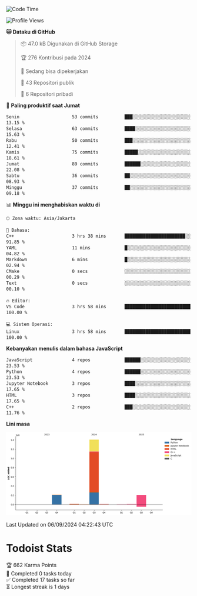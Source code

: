 <!--START_SECTION:waka-->
![Code Time](http://img.shields.io/badge/Code%20Time-30%20hrs%207%20mins-blue)

![Profile Views](http://img.shields.io/badge/Profil%20dilihat-14-blue)

**🐱 Dataku di GitHub** 

> 📦 47.0 kB Digunakan di GitHub Storage 
 > 
> 🏆 276 Kontribusi pada 2024
 > 
> 💼 Sedang bisa dipekerjakan
 > 
> 📜 43 Repositori publik 
 > 
> 🔑 6 Repositori pribadi 
 > 
📅 **Paling produktif saat Jumat** 

```text
Senin                    53 commits          ███░░░░░░░░░░░░░░░░░░░░░░   13.15 % 
Selasa                   63 commits          ████░░░░░░░░░░░░░░░░░░░░░   15.63 % 
Rabu                     50 commits          ███░░░░░░░░░░░░░░░░░░░░░░   12.41 % 
Kamis                    75 commits          █████░░░░░░░░░░░░░░░░░░░░   18.61 % 
Jumat                    89 commits          ██████░░░░░░░░░░░░░░░░░░░   22.08 % 
Sabtu                    36 commits          ██░░░░░░░░░░░░░░░░░░░░░░░   08.93 % 
Minggu                   37 commits          ██░░░░░░░░░░░░░░░░░░░░░░░   09.18 % 
```


📊 **Minggu ini menghabiskan waktu di** 

```text
🕑︎ Zona waktu: Asia/Jakarta

💬 Bahasa: 
C++                      3 hrs 38 mins       ███████████████████████░░   91.85 % 
YAML                     11 mins             █░░░░░░░░░░░░░░░░░░░░░░░░   04.82 % 
Markdown                 6 mins              █░░░░░░░░░░░░░░░░░░░░░░░░   02.94 % 
CMake                    0 secs              ░░░░░░░░░░░░░░░░░░░░░░░░░   00.29 % 
Text                     0 secs              ░░░░░░░░░░░░░░░░░░░░░░░░░   00.10 % 

🔥 Editor: 
VS Code                  3 hrs 58 mins       █████████████████████████   100.00 % 

💻 Sistem Operasi: 
Linux                    3 hrs 58 mins       █████████████████████████   100.00 % 
```

**Kebanyakan menulis dalam bahasa JavaScript** 

```text
JavaScript               4 repos             ██████░░░░░░░░░░░░░░░░░░░   23.53 % 
Python                   4 repos             ██████░░░░░░░░░░░░░░░░░░░   23.53 % 
Jupyter Notebook         3 repos             ████░░░░░░░░░░░░░░░░░░░░░   17.65 % 
HTML                     3 repos             ████░░░░░░░░░░░░░░░░░░░░░   17.65 % 
C++                      2 repos             ███░░░░░░░░░░░░░░░░░░░░░░   11.76 % 
```



**Lini masa**

![Lines of Code chart](https://raw.githubusercontent.com/yusuf601/yusuf601/main/assets/bar_graph.png)


 Last Updated on 06/09/2024 04:22:43 UTC
<!--END_SECTION:waka-->
# Todoist Stats

<!-- TODO-IST:START -->
🏆  662 Karma Points           
🌸  Completed 0 tasks today           
✅  Completed 17 tasks so far           
⏳  Longest streak is 1 days
<!-- TODO-IST:END -->

